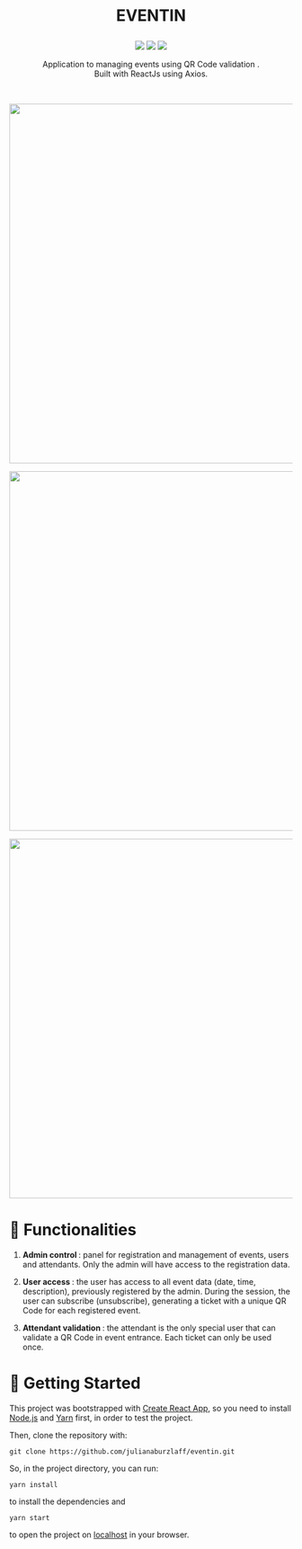 # <p align = "center"> EVENTIN </p>

<p align = "center">
<img src="https://img.shields.io/badge/author-julianaburzlaff-b606bf?style=flat-square" />
<img src="https://img.shields.io/badge/author-luanalessa-b606bf?style=flat-square" />

<img src="https://img.shields.io/github/languages/count/luanalessa/letmeask-nlw?color=b606bf&style=flat-square" />

 <p align = "center"> Application to managing events using QR Code validation . </br> Built with ReactJs using Axios.</p> </br>

<p align = "center"><img src = "https://user-images.githubusercontent.com/72531277/124649381-ca7eab80-de6e-11eb-957a-b438f8fe9b57.jpeg" width = "640"/></p>
<p align = "center"><img src = "https://user-images.githubusercontent.com/72531277/124649280-a91dbf80-de6e-11eb-8cd2-e9c22004f2e2.jpeg" width = "640"/></p>
<p align = "center"><img src = "https://user-images.githubusercontent.com/72531277/124648889-2d237780-de6e-11eb-8f1c-c8a2f741e8de.jpeg" width = "640"/></p>


# 🎫 Functionalities

1. <strong>Admin control </strong>: panel for registration and management of events, users and attendants. Only the admin will have access to the registration data. 

2. <strong>User access </strong>: the user has access to all event data (date, time, description), previously registered by the admin. During the session, the user can subscribe (unsubscribe), generating a ticket with a unique QR Code for each registered event.

3. <strong>Attendant validation </strong>: the attendant is the only special user that can validate a QR Code in event entrance. Each ticket can only be used once.


# 🏁 Getting Started 

This project was bootstrapped with [Create React App](https://github.com/facebook/create-react-app), so you need to install [Node.js](https://nodejs.org/en/download/) and [Yarn](https://yarnpkg.com/) first, in order to test the project.

Then, clone the repository with:

```
git clone https://github.com/julianaburzlaff/eventin.git
```

So, in the project directory, you can run:

```
yarn install
```
to install the dependencies and

```
yarn start
```

to open the project on [localhost](http://localhost:3000) in your browser.
